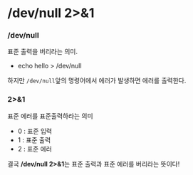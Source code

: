 # /dev/null 2>&1

### /dev/null

표준 출력을 버리라는 의미.

- echo hello > /dev/null 

하지만 `/dev/null`앞의 명령어에서 에러가 발생하면 에러를 출력한다.



### 2>&1

표준 에러를 표준출력하라는 의미

- 0 : 표준 입력
- 1 : 표준 출력
- 2 : 표준 에러



결국 **/dev/null 2>&1**는 표준 출력과 표준 에러를 버리라는 뜻이다!